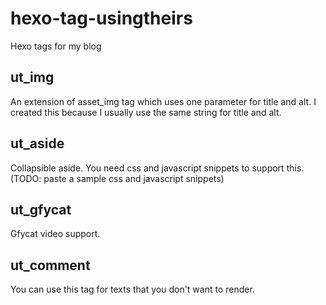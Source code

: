 # hexo-tag-usingtheirs
Hexo tags for my blog

## ut_img
An extension of asset_img tag which uses one parameter for title and alt.
I created this because I usually use the same string for title and alt.

## ut_aside
Collapsible aside. You need css and javascript snippets to support this.
(TODO: paste a sample css and javascript snippets)

## ut_gfycat
Gfycat video support.

## ut_comment
You can use this tag for texts that you don't want to render.
